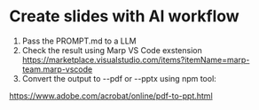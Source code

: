 # Create slides with AI workflow

1. Pass the PROMPT.md to a LLM
2. Check the result using Marp VS Code exstension https://marketplace.visualstudio.com/items?itemName=marp-team.marp-vscode
3. Convert the output to --pdf or --pptx using npm tool: 


https://www.adobe.com/acrobat/online/pdf-to-ppt.html